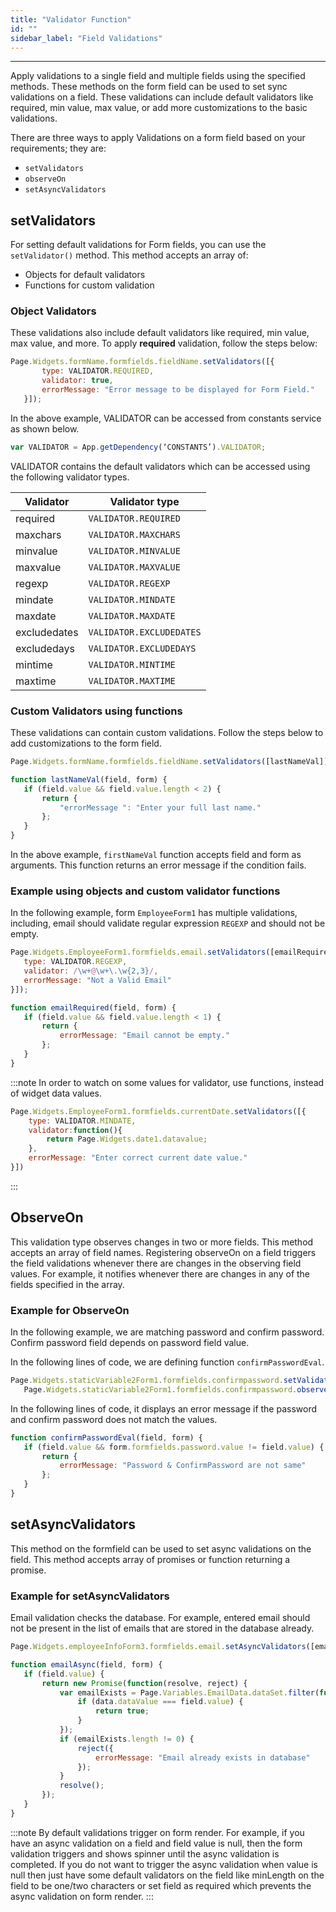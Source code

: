 ```yaml
---
title: "Validator Function"
id: ""
sidebar_label: "Field Validations"
---
```

---

Apply validations to a single field and multiple fields using the specified methods. These methods on the form field can be used to set sync validations on a field. These validations can include default validators like required, min value, max value, or add more customizations to the basic validations.

There are three ways to apply Validations on a form field based on your requirements; they are:

- `setValidators`
- `observeOn`
- `setAsyncValidators`

## setValidators

For setting default validations for Form fields, you can use the `setValidator()` method. This method accepts an array of:

- Objects for default validators
- Functions for custom validation

### Object Validators

These validations also include default validators like required, min value, max value, and more. To apply **required** validation, follow the steps below: 

```js
Page.Widgets.formName.formfields.fieldName.setValidators([{
       type: VALIDATOR.REQUIRED,
       validator: true,
       errorMessage: "Error message to be displayed for Form Field."
   }]);
```

In the above example, VALIDATOR can be accessed from constants service as shown below.

```js
var VALIDATOR = App.getDependency(‘CONSTANTS’).VALIDATOR;
```

VALIDATOR contains the default validators which can be accessed using the following validator types.

|Validator | Validator type |
|----|----|
|required | `VALIDATOR.REQUIRED` |
|maxchars | `VALIDATOR.MAXCHARS` |
|minvalue | `VALIDATOR.MINVALUE` |
|maxvalue | `VALIDATOR.MAXVALUE` |
|regexp | `VALIDATOR.REGEXP` |
|mindate | `VALIDATOR.MINDATE` |
|maxdate | `VALIDATOR.MAXDATE` |
|excludedates | `VALIDATOR.EXCLUDEDATES` |
|excludedays | `VALIDATOR.EXCLUDEDAYS` |
|mintime | `VALIDATOR.MINTIME` |
|maxtime | `VALIDATOR.MAXTIME` |

### Custom Validators using functions

These validations can contain custom validations. Follow the steps below to add customizations to the form field.

```js
Page.Widgets.formName.formfields.fieldName.setValidators([lastNameVal]);
```

```js
function lastNameVal(field, form) {
   if (field.value && field.value.length < 2) {
       return {
           "errorMessage ": "Enter your full last name."
       };
   }
}
```

In the above example, `firstNameVal` function accepts field and form as arguments. This function returns an error message if the condition fails.

### Example using objects and custom validator functions

In the following example, form `EmployeeForm1` has multiple validations, including, email should validate regular expression `REGEXP` and should not be empty.

```js
Page.Widgets.EmployeeForm1.formfields.email.setValidators([emailRequired, {
   type: VALIDATOR.REGEXP,
   validator: /\w+@\w+\.\w{2,3}/,
   errorMessage: "Not a Valid Email"
}]);
```

```js
function emailRequired(field, form) {
   if (field.value && field.value.length < 1) {
       return {
           errorMessage: "Email cannot be empty."
       };
   }
}
```

:::note
In order to watch on some values for validator, use functions, instead of widget data values.

```js
Page.Widgets.EmployeeForm1.formfields.currentDate.setValidators([{
    type: VALIDATOR.MINDATE,
    validator:function(){
        return Page.Widgets.date1.datavalue;
    },
    errorMessage: "Enter correct current date value."
}])
```
:::

## ObserveOn

This validation type observes changes in two or more fields. This method accepts an array of field names. Registering observeOn on a field triggers the field validations whenever there are changes in the observing field values. For example, it notifies whenever there are changes in any of the fields specified in the array.

### Example for ObserveOn

In the following example, we are matching password and confirm password. Confirm password field depends on password field value.

In the following lines of code, we are defining function `confirmPasswordEval`.

```js
Page.Widgets.staticVariable2Form1.formfields.confirmpassword.setValidators([confirmPasswordEval]);
   Page.Widgets.staticVariable2Form1.formfields.confirmpassword.observeOn(['password']);
```

In the following lines of code, it displays an error message if the password and confirm password does not match the values.

```js
function confirmPasswordEval(field, form) {
   if (field.value && form.formfields.password.value != field.value) {
       return {
           errorMessage: "Password & ConfirmPassword are not same"
       };
   }
}
```

## setAsyncValidators

This method on the formfield can be used to set async validations on the field. This method accepts array of promises or function returning a promise.

### Example for setAsyncValidators

Email validation checks the database. For example, entered email should not be present in the list of emails that are stored in the database already.

```js
Page.Widgets.employeeInfoForm3.formfields.email.setAsyncValidators([emailAsync]);
```
```js
function emailAsync(field, form) {
   if (field.value) {
       return new Promise(function(resolve, reject) {
           var emailExists = Page.Variables.EmailData.dataSet.filter(function(data) {
               if (data.dataValue === field.value) {
                   return true;
               }
           });
           if (emailExists.length != 0) {
               reject({
                   errorMessage: "Email already exists in database"
               });
           }
           resolve();
       });
   }
}
```

:::note
By default validations trigger on form render. For example, if you have an async validation on a field and field value is null, then the form validation triggers and shows spinner until the async validation is completed. If you do not want to trigger the async validation when value is null then just have some default validators on the field like minLength on the field to be one/two characters or set field as required which prevents the async validation on form render.
:::
